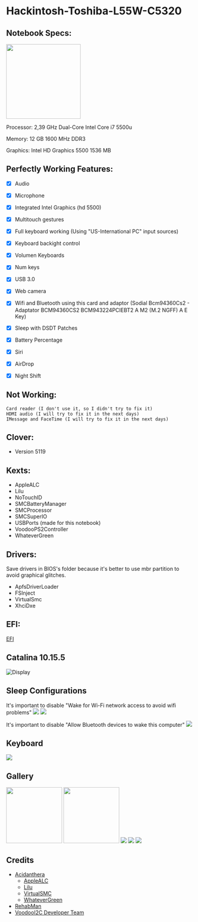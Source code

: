 # Hackintosh-Toshiba-L55W-C5320

## Notebook Specs:
<img src="images/image.png" width="200">

Processor: 2,39 GHz Dual-Core Intel Core i7 5500u

Memory: 12 GB 1600 MHz DDR3

Graphics: Intel HD Graphics 5500 1536 MB


## Perfectly Working Features:

- [x] Audio
- [x] Microphone
- [x] Integrated Intel Graphics (hd 5500)
- [x] Multitouch gestures
- [x] Full keyboard working (Using "US-International PC" input sources)
- [x] Keyboard backight control
- [x] Volumen Keyboards
- [x] Num keys
- [x] USB 3.0
- [x] Web camera
- [x] Wifi and Bluetooth using this card and adaptor (Sodial Bcm94360Cs2 - Adaptator BCM94360CS2 BCM943224PCIEBT2 A M2 (M.2 NGFF) A E Key)
- [x] Sleep with DSDT Patches
- [x] Battery Percentage
- [x] Siri
- [x] AirDrop
- [X] Night Shift


## Not Working:

    Card reader (I don't use it, so I didn't try to fix it)
    HDMI audio (I will try to fix it in the next days)
    IMessage and FaceTime (I will try to fix it in the next days)
    
## Clover:
- Version 5119    
 
## Kexts:

- AppleALC
- Lilu
- NoTouchID
- SMCBatteryManager
- SMCProcessor
- SMCSuperIO
- USBPorts (made for this notebook)
- VoodooPS2Controller
- WhateverGreen

## Drivers:
Save drivers in BIOS's folder because it's better to use mbr partition to avoid graphical glitches.

- ApfsDriverLoader
- FSInject
- VirtualSmc
- XhciDxe

## EFI:
[EFI](EFI.zip)

## Catalina 10.15.5

![Display](images/Screen_Shot.png)

## Sleep Configurations

It's important to disable "Wake for Wi-Fi network access to avoid wifi problems"
<img src="images/energy1.png">
<img src="images/energy2.png">

It's important to disable "Allow Bluetooth devices to wake this computer"
<img src="images/energy3.png">

## Keyboard 
<img src="images/keyboard.png">

## Gallery
<img src="https://ae01.alicdn.com/kf/Udeb369199cb14cf492d7283287dda7d0q.jpg" width='150'>
<img src="https://ae01.alicdn.com/kf/U2684e4e6b2fe4fd1b88d39f3a8e919f8B.jpg" width='150'>

<img src="images/memory.png">
<img src="images/usb.png">
<img src="images/graphics.png">

## Credits

- [Acidanthera](https://github.com/acidanthera)
  - [AppleALC](https://github.com/acidanthera/AppleALC)
  - [Lilu](https://github.com/acidanthera/Lilu)
  - [VirtualSMC](https://github.com/acidanthera/VirtualSMC)
  - [WhateverGreen](https://github.com/acidanthera/WhateverGreen)
- [RehabMan](https://github.com/RehabMan)
- [VoodooI2C Developer Team](https://voodooi2c.github.io/#Credits%20and%20Acknowledgments/Credits%20and%20Acknowledgments)

